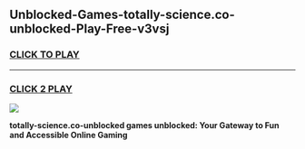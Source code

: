
## Unblocked-Games-totally-science.co-unblocked-Play-Free-v3vsj
<h3>
<a href="https://premium76.site?title=totally-science.co-unblocked&ref=23A">CLICK TO PLAY</a></h3>
<hr>

<h3>
<a href="https://premium76.site?title=totally-science.co-unblocked&ref=23A">CLICK 2 PLAY</a>
  
</h3>

<a href="https://premium76.site?title=totally-science.co-unblocked&ref=23A"><img src="https://clearcache.store/games.png"></a>


**totally-science.co-unblocked games unblocked: Your Gateway to Fun and Accessible Online Gaming**

